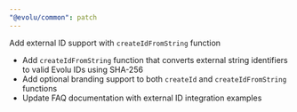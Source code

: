 ```yaml
---
"@evolu/common": patch
---
```


Add external ID support with `createIdFromString` function

- Add `createIdFromString` function that converts external string identifiers to valid Evolu IDs using SHA-256
- Add optional branding support to both `createId` and `createIdFromString` functions
- Update FAQ documentation with external ID integration examples
